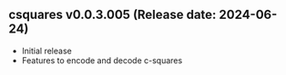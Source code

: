 csquares v0.0.3.005 (Release date: 2024-06-24)
-------------

  * Initial release
  * Features to encode and decode c-squares